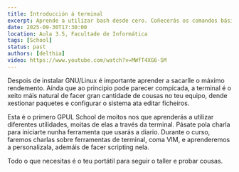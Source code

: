 ```yaml
---
title: Introducción á terminal
excerpt: Aprende a utilizar bash desde cero. Coñecerás os comandos básicos para moverte polo sistema e xestionalo.
date: 2025-09-30T17:30:00
location: Aula 3.5, Facultade de Informática
tags: [School]
status: past
authors: [delthia]
video: https://www.youtube.com/watch?v=MWfT4XG6-SM
---
```


Despois de instalar GNU/Linux é importante aprender a sacarlle o máximo rendemento. Aínda que ao principio pode parecer compicada, a terminal é o xeito máis natural de facer gran cantidade de cousas no teu equipo, dende xestionar paquetes e configurar o sistema ata editar ficheiros.

Esta é o primero GPUL School de moitos nos que aprenderás a utilizar diferentes utilidades, moitas de elas a través da terminal. Pásate pola charla para iniciarte nunha ferramenta que usarás a diario. Durante o curso, faremos charlas sobre ferramentas de terminal, coma VIM, e aprenderemos a personalizala, ademáis de facer scripting nela.

Todo o que necesitas é o teu portátil para seguir o taller e probar cousas.
